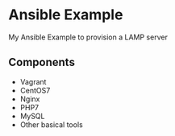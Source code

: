 # Ansible Example
My Ansible Example to provision a LAMP server

## Components
* Vagrant
* CentOS7
 * Nginx
 * PHP7
 * MySQL
 * Other basical tools
